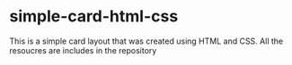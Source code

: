 # simple-card-html-css

This is a simple card layout that was created using HTML and CSS. All the resoucres are includes in the repository

